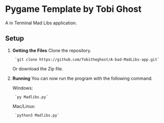 # Pygame Template by Tobi Ghost
A in Terminal Mad Libs application.

## Setup

1. **Getting the Files**
	Clone the repository.

        `git clone https://github.com/Tobitheghost/A-bad-MadLibs-app.git`

	Or download the Zip file.

2. **Running**
    You can now run the program with the following command.

    Windows: 

        `py Madlibs.py`
    
    Mac/Linux: 

        `python3 Madlibs.py`
